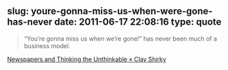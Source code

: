 slug: youre-gonna-miss-us-when-were-gone-has-never
date: 2011-06-17 22:08:16
type: quote
---

> “You’re gonna miss us when we’re gone!” has never been much of a business model.

[Newspapers and Thinking the Unthinkable « Clay Shirky](http://www.shirky.com/weblog/2009/03/newspapers-and-thinking-the-unthinkable/)
